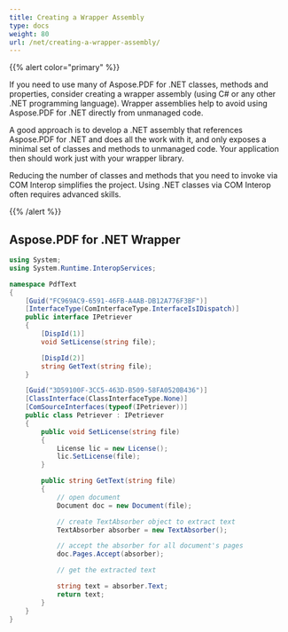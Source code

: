 ```yaml
---
title: Creating a Wrapper Assembly
type: docs
weight: 80
url: /net/creating-a-wrapper-assembly/
---
```


{{% alert color="primary" %}}

If you need to use many of Aspose.PDF for .NET classes, methods and properties, consider creating a wrapper assembly (using C# or any other .NET programming language). Wrapper assemblies help to avoid using Aspose.PDF for .NET directly from unmanaged code.

A good approach is to develop a .NET assembly that references Aspose.PDF for .NET and does all the work with it, and only exposes a minimal set of classes and methods to unmanaged code. Your application then should work just with your wrapper library.

Reducing the number of classes and methods that you need to invoke via COM Interop simplifies the project. Using .NET classes via COM Interop often requires advanced skills.

{{% /alert %}}

## Aspose.PDF for .NET Wrapper

```csharp
using System;
using System.Runtime.InteropServices;

namespace PdfText
{
    [Guid("FC969AC9-6591-46FB-A4AB-DB12A776F3BF")]
    [InterfaceType(ComInterfaceType.InterfaceIsIDispatch)]
    public interface IPetriever
    {
        [DispId(1)]
        void SetLicense(string file);

        [DispId(2)]
        string GetText(string file);
    }

    [Guid("3D59100F-3CC5-463D-B509-58FA0520B436")]
    [ClassInterface(ClassInterfaceType.None)]
    [ComSourceInterfaces(typeof(IPetriever))]
    public class Petriever : IPetriever
    {
        public void SetLicense(string file)
        {
            License lic = new License();
            lic.SetLicense(file);
        }

        public string GetText(string file)
        {
            // open document
            Document doc = new Document(file);

            // create TextAbsorber object to extract text
            TextAbsorber absorber = new TextAbsorber();

            // accept the absorber for all document's pages
            doc.Pages.Accept(absorber);

            // get the extracted text

            string text = absorber.Text;
            return text;
        }
    }
}

```
